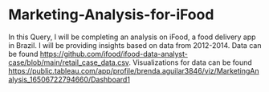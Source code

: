 # Marketing-Analysis-for-iFood
In this Query, I will be completing an analysis on iFood, a food delivery app in Brazil. I will be providing insights based on data from 2012-2014. Data can be found https://github.com/ifood/ifood-data-analyst-case/blob/main/retail_case_data.csv. Visualizations for data can be found https://public.tableau.com/app/profile/brenda.aguilar3846/viz/MarketingAnalysis_16506722794660/Dashboard1
